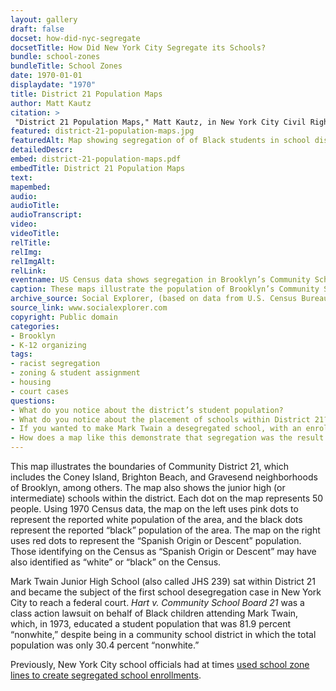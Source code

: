 ```yaml
--- 
layout: gallery
draft: false
docset: how-did-nyc-segregate
docsetTitle: How Did New York City Segregate its Schools?
bundle: school-zones
bundleTitle: School Zones
date: 1970-01-01
displaydate: "1970"
title: District 21 Population Maps
author: Matt Kautz
citation: >
 "District 21 Population Maps," Matt Kautz, in New York City Civil Rights History Project, Accessed: [Month Day, Year], https://nyccivilrightshistory.org/gallery/district-21-population-maps.
featured: district-21-population-maps.jpg
featuredAlt: Map showing segregation of of Black students in school districts
detailedDescr: 
embed: district-21-population-maps.pdf
embedTitle: District 21 Population Maps
text: 
mapembed: 
audio: 
audioTitle: 
audioTranscript: 
video: 
videoTitle: 
relTitle: 
relImg: 
relImgAlt: 
relLink: 
eventname: US Census data shows segregation in Brooklyn’s Community School District 21.
caption: These maps illustrate the population of Brooklyn’s Community School District 21, which includes the Coney Island and Brighton Beach neighborhoods of Brooklyn, and shows the junior high (or intermediate) schools within the district. The data comes from the 1970 US Census.
archive_source: Social Explorer, (based on data from U.S. Census Bureau; accessed July 2022).
source_link: www.socialexplorer.com
copyright: Public domain
categories: 
- Brooklyn
- K-12 organizing
tags: 
- racist segregation
- zoning & student assignment
- housing
- court cases
questions: 
- What do you notice about the district’s student population?
- What do you notice about the placement of schools within District 21?
- If you wanted to make Mark Twain a desegregated school, with an enrollment that aligned more with the population of District 21, how would you draw the zone lines? 
- How does a map like this demonstrate that segregation was the result of intentional actions and not a natural occurrence?
--- 
```


This map illustrates the boundaries of Community District 21, which includes the Coney Island, Brighton Beach, and Gravesend neighborhoods of Brooklyn, among others. The map also shows the junior high (or intermediate) schools within the district. Each dot on the map represents 50 people. Using 1970 Census data, the map on the left uses pink dots to represent the reported white population of the area, and the black dots represent the reported “black” population of the area. The map on the right uses red dots to represent the “Spanish Origin or Descent” population. Those identifying on the Census as “Spanish Origin or Descent” may have also identified as “white” or “black” on the Census.  

Mark Twain Junior High School (also called JHS 239) sat within District 21 and became the subject of the first school desegregation case in New York City to reach a federal court. *Hart v. Community School Board 21* was a class action lawsuit on behalf of Black children attending Mark Twain, which, in 1973, educated a student population that was 81.9 percent “nonwhite,” despite being in a community school district in which the total population was only 30.4 percent “nonwhite.”

Previously, New York City school officials had at times [used school zone lines to create segregated school enrollments](/gallery/wadleigh-zoning-map/).
